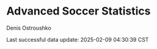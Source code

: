 # Advanced Soccer Statistics
Denis Ostroushko

<!-- gfm -->

Last successful data update: 2025-02-09 04:30:39 CST
